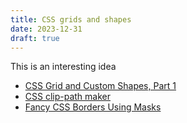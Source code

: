 ```yaml
---
title: CSS grids and shapes
date: 2023-12-31
draft: true
---
```


This is an interesting idea

* [CSS Grid and Custom Shapes, Part 1](https://css-tricks.com/css-grid-and-custom-shapes-part-1/)
* [CSS clip-path maker](https://bennettfeely.com/clippy/)
* [Fancy CSS Borders Using Masks](https://css-tricks.com/css-borders-using-masks/)
